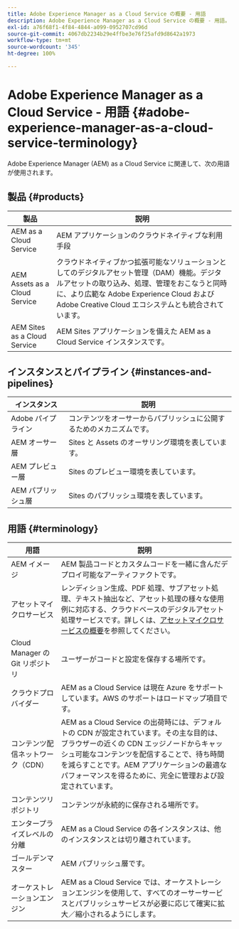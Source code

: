 ```yaml
---
title: Adobe Experience Manager as a Cloud Service の概要 - 用語
description: Adobe Experience Manager as a Cloud Service の概要 - 用語。
exl-id: a76f68f1-4f84-4844-a099-0952707cd96d
source-git-commit: 4067db2234b29e4ffbe3e76f25afd9d8642a1973
workflow-type: tm+mt
source-wordcount: '345'
ht-degree: 100%

---
```


# Adobe Experience Manager as a Cloud Service - 用語 {#adobe-experience-manager-as-a-cloud-service-terminology}

Adobe Experience Manager (AEM) as a Cloud Service に関連して、次の用語が使用されます。

## 製品 {#products}

| 製品 | 説明 |
|---|---|
| AEM as a Cloud Service | AEM アプリケーションのクラウドネイティブな利用手段 |
| AEM Assets as a Cloud Service | クラウドネイティブかつ拡張可能なソリューションとしてのデジタルアセット管理（DAM）機能。デジタルアセットの取り込み、処理、管理をおこなうと同時に、より広範な Adobe Experience Cloud および Adobe Creative Cloud エコシステムとも統合されています。 |
| AEM Sites as a Cloud Service | AEM Sites アプリケーションを備えた AEM as a Cloud Service インスタンスです。 |

## インスタンスとパイプライン {#instances-and-pipelines}

| インスタンス | 説明 |
|---|---|
| Adobe パイプライン | コンテンツをオーサーからパブリッシュに公開するためのメカニズムです。 |
| AEM オーサー層 | Sites と Assets のオーサリング環境を表しています。 |
| AEM プレビュー層 | Sites のプレビュー環境を表しています。 |
| AEM パブリッシュ層 | Sites のパブリッシュ環境を表しています。 |


<!-- This section of the table must be alphabetic -->

## 用語 {#terminology}

| 用語 | 説明 |
|---|---|
| AEM イメージ | AEM 製品コードとカスタムコードを一緒に含んだデプロイ可能なアーティファクトです。 |
| アセットマイクロサービス | レンディション生成、PDF 処理、サブアセット処理、テキスト抽出など、アセット処理の様々な使用例に対応する、クラウドベースのデジタルアセット処理サービスです。詳しくは、[アセットマイクロサービスの概要](/help/assets/asset-microservices-overview.md)を参照してください。 |
| Cloud Manager の Git リポジトリ | ユーザーがコードと設定を保存する場所です。 |
| クラウドプロバイダー | AEM as a Cloud Service は現在 Azure をサポートしています。AWS のサポートはロードマップ項目です。 |
| コンテンツ配信ネットワーク（CDN） | AEM as a Cloud Service の出荷時には、デフォルトの CDN が設定されています。その主な目的は、ブラウザーの近くの CDN エッジノードからキャッシュ可能なコンテンツを配信することで、待ち時間を減らすことです。AEM アプリケーションの最適なパフォーマンスを得るために、完全に管理および設定されています。 |
| コンテンツリポジトリ | コンテンツが永続的に保存される場所です。 |
| エンタープライズレベルの分離 | AEM as a Cloud Service の各インスタンスは、他のインスタンスとは切り離されています。 |
| ゴールデンマスター | AEM パブリッシュ層です。 |
| オーケストレーションエンジン | AEM as a Cloud Service では、オーケストレーションエンジンを使用して、すべてのオーサーサービスとパブリッシュサービスが必要に応じて確実に拡大／縮小されるようにします。 |
